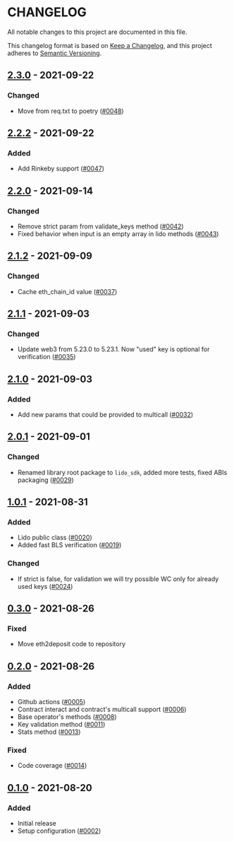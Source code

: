 # CHANGELOG

All notable changes to this project are documented in this file.

This changelog format is based on [Keep a Changelog](https://keepachangelog.com/en/1.0.0/),
and this project adheres to [Semantic Versioning](https://semver.org/spec/v2.0.0.html).

[comment]: <> (## [Unreleased]&#40;https://github.com/lidofinance/lido-python-sdk&#41; - 2021-09-15)

## [2.3.0](https://github.com/lidofinance/lido-python-sdk) - 2021-09-22
### Changed
- Move from req.txt to poetry ([#0048](https://github.com/lidofinance/lido-python-sdk/pull/48))

## [2.2.2](https://github.com/lidofinance/lido-python-sdk) - 2021-09-22
### Added
- Add Rinkeby support ([#0047](https://github.com/lidofinance/lido-python-sdk/pull/47))

## [2.2.0](https://github.com/lidofinance/lido-python-sdk) - 2021-09-14
### Changed
- Remove strict param from validate_keys method ([#0042](https://github.com/lidofinance/lido-python-sdk/pull/42))
- Fixed behavior when input is an empty array in lido methods ([#0043](https://github.com/lidofinance/lido-python-sdk/pull/43))

## [2.1.2](https://github.com/lidofinance/lido-python-sdk) - 2021-09-09
### Changed
- Cache eth_chain_id value ([#0037](https://github.com/lidofinance/lido-python-sdk/pull/37))

## [2.1.1](https://github.com/lidofinance/lido-python-sdk) - 2021-09-03
### Changed
- Update web3 from 5.23.0 to 5.23.1. Now "used" key is optional for verification ([#0035](https://github.com/lidofinance/lido-python-sdk/pull/35))

## [2.1.0](https://github.com/lidofinance/lido-python-sdk) - 2021-09-03
### Added
- Add new params that could be provided to multicall ([#0032](https://github.com/lidofinance/lido-python-sdk/pull/32))

## [2.0.1](https://github.com/lidofinance/lido-python-sdk) - 2021-09-01
### Changed
- Renamed library root package to `lido_sdk`, added more tests, fixed ABIs packaging ([#0029](https://github.com/lidofinance/lido-python-sdk/pull/29))

## [1.0.1](https://github.com/lidofinance/lido-python-sdk) - 2021-08-31
### Added
- Lido public class ([#0020](https://github.com/lidofinance/lido-python-sdk/pull/20))
- Added fast BLS verification ([#0019](https://github.com/lidofinance/lido-python-sdk/pull/19))

### Changed
- If strict is false, for validation we will try possible WC only for already used keys ([#0024](https://github.com/lidofinance/lido-python-sdk/pull/24))

## [0.3.0](https://github.com/lidofinance/lido-python-sdk) - 2021-08-26
### Fixed
- Move eth2deposit code to repository

## [0.2.0](https://github.com/lidofinance/lido-python-sdk) - 2021-08-26
### Added
- Github actions ([#0005](https://github.com/lidofinance/lido-python-sdk/pull/5))
- Contract interact and contract's multicall support ([#0006](https://github.com/lidofinance/lido-python-sdk/pull/6))
- Base operator's methods ([#0008](https://github.com/lidofinance/lido-python-sdk/pull/8))
- Key validation method ([#0011](https://github.com/lidofinance/lido-python-sdk/pull/11))
- Stats method ([#0013](https://github.com/lidofinance/lido-python-sdk/pull/11))

### Fixed
- Code coverage ([#0014](https://github.com/lidofinance/lido-python-sdk/pull/14))

## [0.1.0](https://github.com/lidofinance/lido-python-sdk) - 2021-08-20
### Added
- Initial release
- Setup configuration ([#0002](https://github.com/lidofinance/lido-python-sdk/pull/2))
